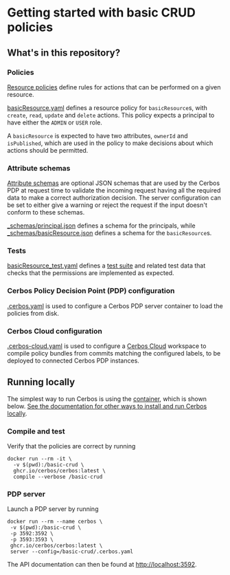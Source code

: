 # Getting started with basic CRUD policies

## What's in this repository?

### Policies

[Resource policies](https://docs.cerbos.dev/cerbos/latest/resource_policies.html) define rules for actions that can be performed on a given resource.

[basicResource.yaml](./basicResource.yaml) defines a resource policy for `basicResource`s, with `create`, `read`, `update` and `delete` actions. This policy expects a principal to have either the `ADMIN` or `USER` role.

A `basicResource` is expected to have two attributes, `ownerId` and `isPublished`, which are used in the policy to make decisions about which actions should be permitted.

### Attribute schemas

[Attribute schemas](https://docs.cerbos.dev/cerbos/latest/schemas.html) are optional JSON schemas that are used by the Cerbos PDP at request time to validate the incoming request having all the required data to make a correct authorization decision.
The server configuration can be set to either give a warning or reject the request if the input doesn't conform to these schemas.

[_schemas/principal.json](./_schemas/principal.json) defines a schema for the principals, while [_schemas/basicResource.json](./_schemas/basicResource.json) defines a schema for the `basicResource`s.


### Tests

[basicResource_test.yaml](./basicResource_test.yaml) defines a [test suite](https://docs.cerbos.dev/cerbos/latest/compile.html#testing) and related test data that checks that the permissions are implemented as expected.

### Cerbos Policy Decision Point (PDP) configuration

[.cerbos.yaml](./.cerbos.yaml) is used to configure a Cerbos PDP server container to load the policies from disk.

### Cerbos Cloud configuration

[.cerbos-cloud.yaml](./.cerbos-cloud.yaml) is used to configure a [Cerbos Cloud](https://cerbos.dev/cloud) workspace to compile policy bundles from commits matching the configured labels, to be deployed to connected Cerbos PDP instances.

## Running locally

The simplest way to run Cerbos is using the [container](https://docs.cerbos.dev/cerbos/latest/installation/container.html), which is shown below.
[See the documentation for other ways to install and run Cerbos locally](https://docs.cerbos.dev/cerbos/latest/installation/binary.html).

### Compile and test

Verify that the policies are correct by running

```
docker run --rm -it \
  -v $(pwd):/basic-crud \
  ghcr.io/cerbos/cerbos:latest \
  compile --verbose /basic-crud
```

### PDP server

Launch a PDP server by running

```
docker run --rm --name cerbos \
 -v $(pwd):/basic-crud \
 -p 3592:3592 \
 -p 3593:3593 \
 ghcr.io/cerbos/cerbos:latest \
 server --config=/basic-crud/.cerbos.yaml
```

The API documentation can then be found at [http://localhost:3592](http://localhost:3592).

